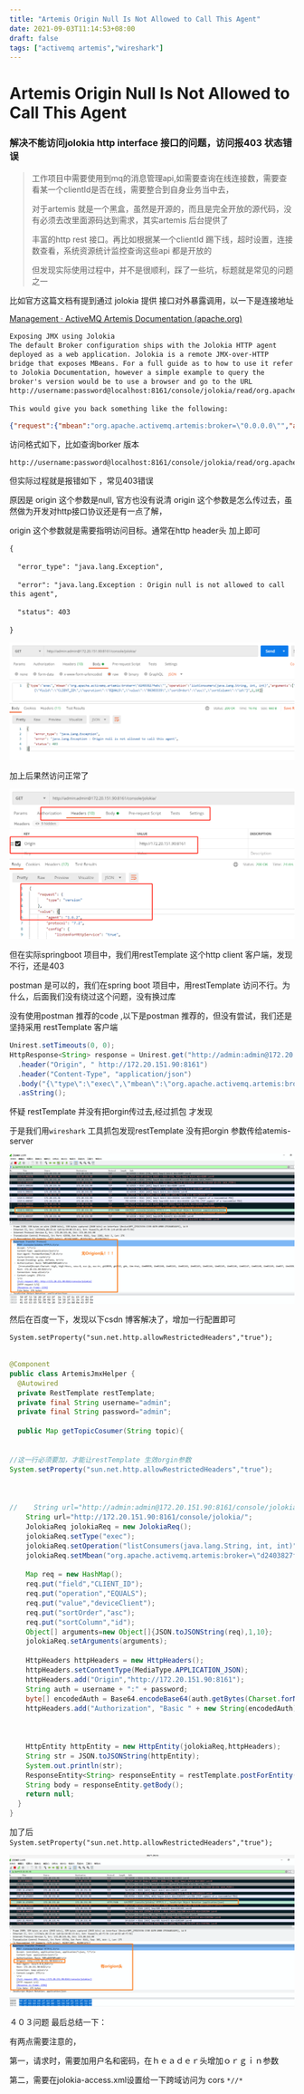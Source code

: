 ```yaml
---
title: "Artemis Origin Null Is Not Allowed to Call This Agent"
date: 2021-09-03T11:14:53+08:00
draft: false
tags: ["activemq artemis","wireshark"]
---
```


# Artemis Origin Null Is Not Allowed to Call This Agent 

### 解决不能访问jolokia http interface 接口的问题，访问报403 状态错误 

> 工作项目中需要使用到mq的消息管理api,如需要查询在线连接数，需要查看某一个clientId是否在线，需要整合到自身业务当中去，
>
> 对于artemis 就是一个黑盒，虽然是开源的，而且是完全开放的源代码，没有必须去改里面源码达到需求，其实artemis 后台提供了
>
> 丰富的http rest 接口。再比如根据某一个clientId 踢下线，超时设置，连接数查看，系统资源统计监控查询这些api 都是开放的
>
> 但发现实际使用过程中，并不是很顺利，踩了一些坑，标题就是常见的问题之一



比如官方这篇文档有提到通过 jolokia 提供 接口对外暴露调用，以一下是连接地址

[Management · ActiveMQ Artemis Documentation (apache.org)](http://activemq.apache.org/components/artemis/documentation/latest/management.html#management-notifications)

```
Exposing JMX using Jolokia
The default Broker configuration ships with the Jolokia HTTP agent deployed as a web application. Jolokia is a remote JMX-over-HTTP bridge that exposes MBeans. For a full guide as to how to use it refer to Jolokia Documentation, however a simple example to query the broker's version would be to use a browser and go to the URL http://username:password@localhost:8161/console/jolokia/read/org.apache.activemq.artemis:broker="0.0.0.0"/Version.

This would give you back something like the following:
```

```json
{"request":{"mbean":"org.apache.activemq.artemis:broker=\"0.0.0.0\"","attribute":"Version","type":"read"},"value":"2.0.0-SNAPSHOT","timestamp":1487017918,"status":200}
```

访问格式如下，比如查询borker  版本 

```
http://username:password@localhost:8161/console/jolokia/read/org.apache.activemq.artemis:broker="0.0.0.0"/Version
```

但实际过程就是报错如下 ，常见403错误

原因是 origin 这个参数是null, 官方也没有说清 origin 这个参数是怎么传过去，虽然做为开发对http接口协议还是有一点了解，

origin 这个参数就是需要指明访问目标。通常在http header头 加上即可

```
{

  "error_type": "java.lang.Exception",

  "error": "java.lang.Exception : Origin null is not allowed to call this agent",

  "status": 403

}
```

![image-20210903113004787](image-20210903113004787.png)

加上后果然访问正常了

![image-20210903113348373](image-20210903113348373.png)



但在实际springboot 项目中，我们用restTemplate 这个http client 客户端，发现不行，还是403

postman 是可以的，我们在spring boot 项目中，用restTemplate 访问不行。为什么，后面我们没有绕过这个问题，没有换过库

没有使用postman 推荐的code ,以下是postman 推荐的，但没有尝试，我们还是坚持采用 restTemplate  客户端

```Java
Unirest.setTimeouts(0, 0);
HttpResponse<String> response = Unirest.get("http://admin:admin@172.20.151.90:8161/console/jolokia/")
  .header("Origin", " http://172.20.151.90:8161")
  .header("Content-Type", "application/json")
  .body("{\"type\":\"exec\",\"mbean\":\"org.apache.activemq.artemis:broker=\\\"d2403827fe6c\\\"\",\"operation\":\"listConsumers(java.lang.String, int, int)\",\"arguments\":[\"{\\\"field\\\":\\\"CLIENT_ID\\\",\\\"operation\\\":\\\"EQUALS\\\",\\\"value\\\":\\\"86303335\\\",\\\"sortOrder\\\":\\\"asc\\\",\\\"sortColumn\\\":\\\"id\\\"}\",1,10]}")
  .asString();

```



怀疑 restTemplate 并没有把orgin传过去,经过抓包 才发现

于是我们用`wireshark` 工具抓包发现restTemplate 没有把orgin 参数传给atemis-server

![img](16306405458570.png)

然后在百度一下，发现以下csdn 博客解决了，增加一行配置即可

```
System.setProperty("sun.net.http.allowRestrictedHeaders","true");
```



```java

@Component
public class ArtemisJmxHelper {
  @Autowired
  private RestTemplate restTemplate;
  private final String username="admin";
  private final String password="admin";

  public Map getTopicCosumer(String topic){


//这一行必须要加，才能让restTemplate 生效orgin参数 
System.setProperty("sun.net.http.allowRestrictedHeaders","true");



//    String url="http://admin:admin@172.20.151.90:8161/console/jolokia";
    String url="http://172.20.151.90:8161/console/jolokia/";
    JolokiaReq jolokiaReq = new JolokiaReq();
    jolokiaReq.setType("exec");
    jolokiaReq.setOperation("listConsumers(java.lang.String, int, int)");
    jolokiaReq.setMbean("org.apache.activemq.artemis:broker=\"d2403827fe6c\"");

​    Map req = new HashMap();
​    req.put("field","CLIENT_ID");
​    req.put("operation","EQUALS");
​    req.put("value","deviceClient");
​    req.put("sortOrder","asc");
​    req.put("sortColumn","id");
​    Object[] arguments=new Object[]{JSON.toJSONString(req),1,10};
​    jolokiaReq.setArguments(arguments);

​    HttpHeaders httpHeaders = new HttpHeaders();
​    httpHeaders.setContentType(MediaType.APPLICATION_JSON);
​    httpHeaders.add("Origin","http://172.20.151.90:8161");
​    String auth = username + ":" + password;
​    byte[] encodedAuth = Base64.encodeBase64(auth.getBytes(Charset.forName("US-ASCII")));
​    httpHeaders.add("Authorization", "Basic " + new String(encodedAuth));



    HttpEntity httpEntity = new HttpEntity(jolokiaReq,httpHeaders);
    String str = JSON.toJSONString(httpEntity);
    System.out.println(str);
    ResponseEntity<String> responseEntity = restTemplate.postForEntity(url, str, String.class);
    String body = responseEntity.getBody();
    return null;
  }
}
```



加了后 `System.setProperty("sun.net.http.allowRestrictedHeaders","true");`

![image-20210903142612594](image-20210903142612594.png)



４０３问题 最后总结一下：

  有两点需要注意的，

第一，请求时，需要加用户名和密码，在ｈｅａｄｅｒ头增加ｏｒｇｉｎ参数

第二，需要在jolokia-access.xml设置给一下跨域访问为  cors `*//* `
